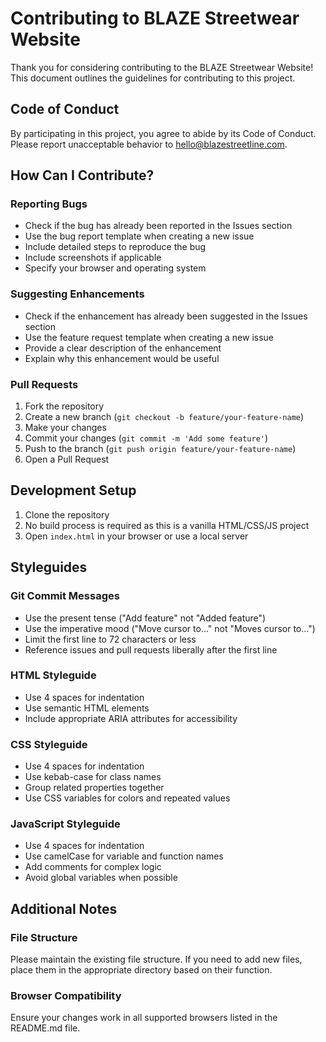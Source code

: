 # Contributing to BLAZE Streetwear Website

Thank you for considering contributing to the BLAZE Streetwear Website! This document outlines the guidelines for contributing to this project.

## Code of Conduct

By participating in this project, you agree to abide by its Code of Conduct. Please report unacceptable behavior to hello@blazestreetline.com.

## How Can I Contribute?

### Reporting Bugs

- Check if the bug has already been reported in the Issues section
- Use the bug report template when creating a new issue
- Include detailed steps to reproduce the bug
- Include screenshots if applicable
- Specify your browser and operating system

### Suggesting Enhancements

- Check if the enhancement has already been suggested in the Issues section
- Use the feature request template when creating a new issue
- Provide a clear description of the enhancement
- Explain why this enhancement would be useful

### Pull Requests

1. Fork the repository
2. Create a new branch (`git checkout -b feature/your-feature-name`)
3. Make your changes
4. Commit your changes (`git commit -m 'Add some feature'`)
5. Push to the branch (`git push origin feature/your-feature-name`)
6. Open a Pull Request

## Development Setup

1. Clone the repository
2. No build process is required as this is a vanilla HTML/CSS/JS project
3. Open `index.html` in your browser or use a local server

## Styleguides

### Git Commit Messages

- Use the present tense ("Add feature" not "Added feature")
- Use the imperative mood ("Move cursor to..." not "Moves cursor to...")
- Limit the first line to 72 characters or less
- Reference issues and pull requests liberally after the first line

### HTML Styleguide

- Use 4 spaces for indentation
- Use semantic HTML elements
- Include appropriate ARIA attributes for accessibility

### CSS Styleguide

- Use 4 spaces for indentation
- Use kebab-case for class names
- Group related properties together
- Use CSS variables for colors and repeated values

### JavaScript Styleguide

- Use 4 spaces for indentation
- Use camelCase for variable and function names
- Add comments for complex logic
- Avoid global variables when possible

## Additional Notes

### File Structure

Please maintain the existing file structure. If you need to add new files, place them in the appropriate directory based on their function.

### Browser Compatibility

Ensure your changes work in all supported browsers listed in the README.md file.